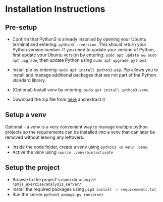 # Installation Instructions

## Pre-setup
* Confirm that Python3 is already installed by opening your Ubuntu terminal and entering: `python3 --version`.
 This should return your Python version number. If you need to update your version of Python,
 first update your Ubuntu version by entering: `sudo apt update && sudo apt upgrade`,
 then update Python using `sudo apt upgrade python3`.

* Install pip by entering: `sudo apt install python3-pip`.
 Pip allows you to install and manage additional packages that are not part of the Python standard library.

* (Optional) Install venv by entering: `sudo apt install python3-venv`.

*  Download the zip file from [here](https://github.com/tzahifurmanski/code_games) and extract it

## Setup a venv
Optional - a venv is a very convenient way to manage multiple python projects
 so the requirements can be installed into a venv that can later be removed without leaving any
 leftovers.

* Inside the code folder, create a venv using `python3 -m venv .venv`.
* Active the venv using `source .venv/bin/activate`


## Setup the project

* Browse to the project's main dir using `cd npmjs_exercise/analysis_server/`
* Install the required packages using `pip3 install -r requirements.txt`
* Run the server `python3 manage.py runserver`